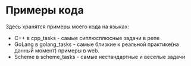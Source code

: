# Примеры кода
Здесь хранятся примеры моего кода на языках:

* C++ в cpp_tasks - самые сиплюсплюсные задачи в репе
* GoLang в golang_tasks - самые близкие к реальной практике(на данный момент) примеры в web.
* Scheme в scheme_tasks - самые нестандартные и веселые задачи
